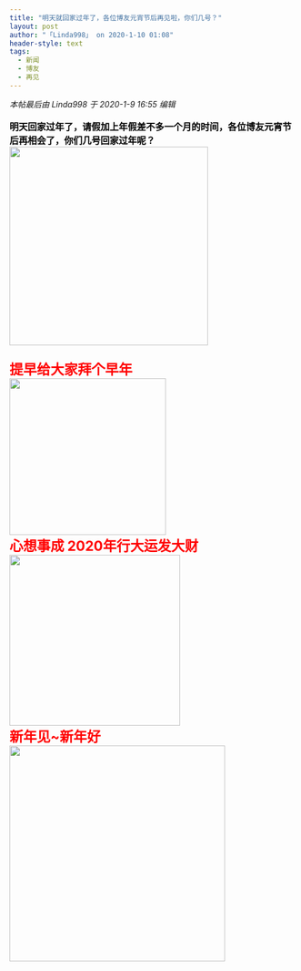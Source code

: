 ```yaml
---
title: "明天就回家过年了，各位博友元宵节后再见啦，你们几号？"
layout: post
author: "「Linda998」 on 2020-1-10 01:08"
header-style: text
tags:
  - 新闻
  - 博友
  - 再见
---
```


<head></head>
<body>
 <i class="pstatus"> 本帖最后由 Linda998 于 2020-1-9 16:55 编辑 </i>
 <br> 
 <br> 
 <strong><font size="3"><font color="#000000">明天回家过年了，请假加上年假差不多一个月的时间，各位博友元宵节后再相会了，你们几号回家过年呢？</font></font></strong>
 <br> 
 <ignore_js_op> 
  <img aid="1326000" src="https://bbs.boniu123.cc/data/attachment/forum/202001/09/145948yjpbpe3e51h7njbh.gif" zoomfile="data/attachment/forum/202001/09/145948yjpbpe3e51h7njbh.gif" file="data/attachment/forum/202001/09/145948yjpbpe3e51h7njbh.gif" width="349" inpost="1"> 
  <div class="tip tip_4 aimg_tip" id="aimg_1326000_menu" style="position: absolute; display: none" disautofocus="true"> 
   <div class="xs0"> 
    <p><strong>0e0755efd83f43288dd1f0fc49e75df9.gif</strong> <em class="xg1">(897.1 KB, 下载次数: 0)</em></p> 
    <p> <a href="forum.php?mod=attachment&amp;aid=MTMyNjAwMHwzYWRiZWJiYnwxNTc4NTk5OTMwfDB8NTQ4ODg1&amp;nothumb=yes" target="_blank">下载附件</a> &nbsp;<a href="javascript:;" onclick="showWindow(this.id, this.getAttribute('url'), 'get', 0);" id="savephoto_1326000" url="home.php?mod=spacecp&amp;ac=album&amp;op=saveforumphoto&amp;aid=1326000&amp;handlekey=savephoto_1326000">保存到相册</a> </p> 
    <p class="xg1 y"><span title="2020-1-9 14:59">昨天&nbsp;14:59</span> 上传</p> 
   </div> 
   <div class="tip_horn"></div> 
  </div> 
 </ignore_js_op> 
 <strong><font size="5"><font color="#ff0000"><br> </font></font></strong>
 <br> 
 <strong><font size="5"><font color="#ff0000">提早给大家拜个早年</font></font></strong>
 <br> 
 <ignore_js_op> 
  <img aid="1326002" src="https://bbs.boniu123.cc/data/attachment/forum/202001/09/150507afny6qp3no6p5fo6.gif" zoomfile="data/attachment/forum/202001/09/150507afny6qp3no6p5fo6.gif" file="data/attachment/forum/202001/09/150507afny6qp3no6p5fo6.gif" width="275" inpost="1"> 
  <div class="tip tip_4 aimg_tip" id="aimg_1326002_menu" style="position: absolute; display: none" disautofocus="true"> 
   <div class="xs0"> 
    <p><strong>bp15d.gif</strong> <em class="xg1">(915.94 KB, 下载次数: 0)</em></p> 
    <p> <a href="forum.php?mod=attachment&amp;aid=MTMyNjAwMnw2MDIxZmY3MnwxNTc4NTk5OTMwfDB8NTQ4ODg1&amp;nothumb=yes" target="_blank">下载附件</a> &nbsp;<a href="javascript:;" onclick="showWindow(this.id, this.getAttribute('url'), 'get', 0);" id="savephoto_1326002" url="home.php?mod=spacecp&amp;ac=album&amp;op=saveforumphoto&amp;aid=1326002&amp;handlekey=savephoto_1326002">保存到相册</a> </p> 
    <p class="xg1 y"><span title="2020-1-9 15:05">昨天&nbsp;15:05</span> 上传</p> 
   </div> 
   <div class="tip_horn"></div> 
  </div> 
 </ignore_js_op> 
 <br> 
 <strong><font size="5"><font color="#ff0000">心想事成 2020年行大运发大财</font></font></strong>
 <br> 
 <ignore_js_op> 
  <img aid="1326001" src="https://bbs.boniu123.cc/data/attachment/forum/202001/09/150452b6c8k1lep0lmjk5j.gif" zoomfile="data/attachment/forum/202001/09/150452b6c8k1lep0lmjk5j.gif" file="data/attachment/forum/202001/09/150452b6c8k1lep0lmjk5j.gif" width="300" inpost="1"> 
  <div class="tip tip_4 aimg_tip" id="aimg_1326001_menu" style="position: absolute; display: none" disautofocus="true"> 
   <div class="xs0"> 
    <p><strong>e1c016d5683148c299c62cdb68ed60f9.gif</strong> <em class="xg1">(923.19 KB, 下载次数: 0)</em></p> 
    <p> <a href="forum.php?mod=attachment&amp;aid=MTMyNjAwMXwxMjE4Yzk1MHwxNTc4NTk5OTMwfDB8NTQ4ODg1&amp;nothumb=yes" target="_blank">下载附件</a> &nbsp;<a href="javascript:;" onclick="showWindow(this.id, this.getAttribute('url'), 'get', 0);" id="savephoto_1326001" url="home.php?mod=spacecp&amp;ac=album&amp;op=saveforumphoto&amp;aid=1326001&amp;handlekey=savephoto_1326001">保存到相册</a> </p> 
    <p class="xg1 y"><span title="2020-1-9 15:04">昨天&nbsp;15:04</span> 上传</p> 
   </div> 
   <div class="tip_horn"></div> 
  </div> 
 </ignore_js_op> 
 <br> 
 <font size="5"><font color="#ff0000"><strong>新年见~新年好</strong></font></font>
 <br> 
 <ignore_js_op> 
  <img aid="1326060" src="https://bbs.boniu123.cc/data/attachment/forum/202001/09/165311p66s1ghg8ldgdq16.gif" zoomfile="data/attachment/forum/202001/09/165311p66s1ghg8ldgdq16.gif" file="data/attachment/forum/202001/09/165311p66s1ghg8ldgdq16.gif" width="379" inpost="1"> 
  <div class="tip tip_4 aimg_tip" id="aimg_1326060_menu" style="position: absolute; display: none" disautofocus="true"> 
   <div class="xs0"> 
    <p><strong>342019030317561961939842265.gif</strong> <em class="xg1">(898 KB, 下载次数: 0)</em></p> 
    <p> <a href="forum.php?mod=attachment&amp;aid=MTMyNjA2MHw1OThhNGQ4OXwxNTc4NTk5OTMwfDB8NTQ4ODg1&amp;nothumb=yes" target="_blank">下载附件</a> &nbsp;<a href="javascript:;" onclick="showWindow(this.id, this.getAttribute('url'), 'get', 0);" id="savephoto_1326060" url="home.php?mod=spacecp&amp;ac=album&amp;op=saveforumphoto&amp;aid=1326060&amp;handlekey=savephoto_1326060">保存到相册</a> </p> 
    <p class="xg1 y"><span title="2020-1-9 16:53">昨天&nbsp;16:53</span> 上传</p> 
   </div> 
   <div class="tip_horn"></div> 
  </div> 
 </ignore_js_op> 
 <br> 
 <br> 
 <br> 
 <br> 
 <br> 
 <br> 
 <br> 
 <br> 
 <br> 
 <br> 
 <br>
</body>


